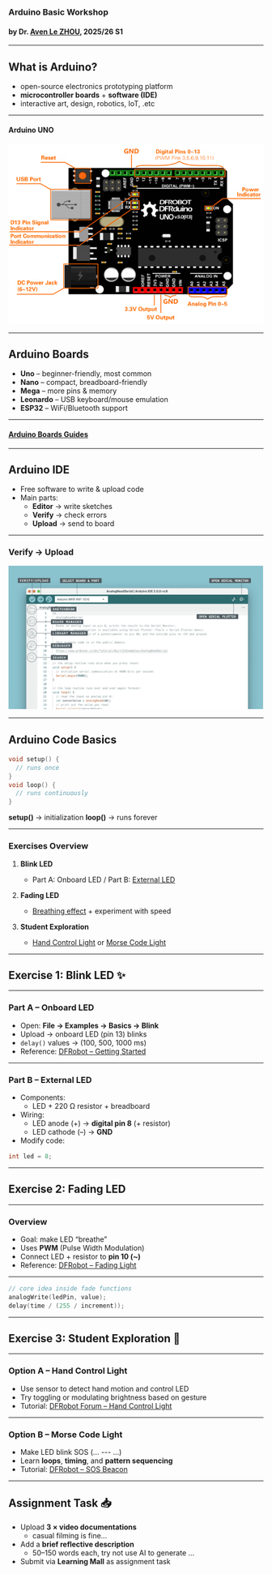 ### Arduino Basic Workshop  

#### by Dr. [Aven Le ZHOU](https://aven.cc), 2025/26 S1

---

## What is Arduino?  
- open-source electronics prototyping platform  
- **microcontroller boards** + **software (IDE)**  
- interactive art, design, robotics, IoT, .etc  

----

#### Arduino UNO

![arudino uno](images/arduino.png)

----

## Arduino Boards  
- **Uno** – beginner-friendly, most common  
- **Nano** – compact, breadboard-friendly  
- **Mega** – more pins & memory  
- **Leonardo** – USB keyboard/mouse emulation  
- **ESP32** – WiFi/Bluetooth support  

----

#### [Arduino Boards Guides](https://www.dfrobot.com/blog-1540.html?srsltid=AfmBOooyno3QZObH8bNBupJTIXjaNhtBHoUY2MiDHn-fN6cUP0jIdwuo)


----

## Arduino IDE  
- Free software to write & upload code  
- Main parts:  
  - **Editor** → write sketches  
  - **Verify** → check errors  
  - **Upload** → send to board  
  <!-- - **Serial Monitor** → read sensor data   -->

----

### Verify → Upload
![verify](images/verify.png)

----

## Arduino Code Basics  

```cpp
void setup() {
  // runs once
}
void loop() {
  // runs continuously
}
```

**setup()** → initialization
**loop()** → runs forever


---

### Exercises Overview  

1. **Blink LED**  
   - Part A: Onboard LED / Part B: [External LED](https://mc.dfrobot.com.cn/thread-1042-1-1.html)

2. **Fading LED**  
   - [Breathing effect](https://learn.dfrobot.com/makelog-314842.html) + experiment with speed  

3. **Student Exploration**  
   - [Hand Control Light](https://mc.dfrobot.com.cn/thread-321466-1-1.html?fromuid=864588)  or [Morse Code Light](https://learn.dfrobot.com/makelog-314840.html)  

---

## Exercise 1: Blink LED ✨  

----

### Part A – Onboard LED  
- Open: **File → Examples → Basics → Blink**  
- Upload → onboard LED (pin 13) blinks  
-  `delay()` values  → (100, 500, 1000 ms)  
- Reference: [DFRobot – Getting Started](https://learn.dfrobot.com/makelog-314826.html)  

----

### Part B – External LED
- Components: 
  - LED + 220 Ω resistor + breadboard  
- Wiring:  
  - LED anode (+) → **digital pin 8** (+ resistor)  
  - LED cathode (–) → **GND**  
- Modify code:  

```cpp
int led = 8;
```

---

## Exercise 2: Fading LED

----

### Overview  
- Goal: make LED “breathe”  
- Uses **PWM** (Pulse Width Modulation)  
- Connect LED + resistor to **pin 10 (~)**  
- Reference: [DFRobot – Fading Light](https://learn.dfrobot.com/makelog-314842.html)  

----

```cpp
// core idea inside fade functions
analogWrite(ledPin, value);
delay(time / (255 / increment));
```

---

## Exercise 3: Student Exploration 🎯  

----

### Option A – Hand Control Light  
- Use sensor to detect hand motion and control LED  
- Try toggling or modulating brightness based on gesture  
- Tutorial: [DFRobot Forum – Hand Control Light](https://mc.dfrobot.com.cn/thread-321466-1-1.html?fromuid=864588)  

----

### Option B – Morse Code Light  
- Make LED blink SOS (... --- …)  
- Learn **loops**, **timing**, and **pattern sequencing**  
- Tutorial: [DFRobot – SOS Beacon](https://learn.dfrobot.com/makelog-314840.html)  

---

## Assignment Task 📥  

- Upload **3 × video documentations**  
    - casual filming is fine...
- Add a **brief reflective description** 
    - 50–150 words each, try not use AI to generate ...
- Submit via **Learning Mall** as assignment task  